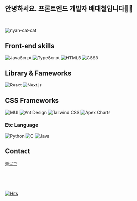 ## 안녕하세요. 프론트엔드 개발자 배대철입니다👋👋
<br/>

![nyan-cat-cat](https://user-images.githubusercontent.com/40132591/175981309-b6267575-5fd6-450e-a375-47cec3eceed5.gif)

## Front-end skills

<img alt="JavaScript" src ="https://img.shields.io/badge/JavaScript-F7DF1E.svg?&style=flat-square&logo=JavaScript&logoColor=white"/> <img alt="TypeScript" src ="https://img.shields.io/badge/TypeScript-3178C6.svg?&style=flat-square&logo=TypeScript&logoColor=white"/> 
<img alt="HTML5" src ="https://img.shields.io/badge/JavaScript-E34F26.svg?&style=flat-square&logo=HTML5&logoColor=white"/> 
<img alt="CSS3" src ="https://img.shields.io/badge/CSS3-1572B6.svg?&style=flat-square&logo=CSS3&logoColor=white"/>
<br/>

## Library & Fameworks
<img alt="React" src ="https://img.shields.io/badge/React-61DAFB.svg?&style=flat-square&logo=React&logoColor=white"/> <img alt="Next.js" src ="https://img.shields.io/badge/Next-000000.svg?&style=flat-square&logo=Next.js&logoColor=white"/>


## CSS Frameworks
<img alt="MUI" src ="https://img.shields.io/badge/MUI-007FFF.svg?&style=flat-square&logo=MUI&logoColor=white"/> <img alt="Ant Design" src ="https://img.shields.io/badge/Ant Design-0170FE.svg?&style=flat-square&logo=Ant Design&logoColor=white"/> <img alt="Tailwind CSS" src ="https://img.shields.io/badge/Tailwind CSS-A8B9CC.svg?&style=flat-square&logo=Tailwind CSS&logoColor=white"/> <img alt="Apex Charts" src ="https://img.shields.io/badge/Apex Charts-106aef.svg?&style=flat-square&logo=Apex Charts&logoColor=white"/> 
<br/>
### Etc Language
<img alt="Python" src ="https://img.shields.io/badge/Python-3776AB.svg?&style=flat-square&logo=Python&logoColor=white"/> <img alt="C" src ="https://img.shields.io/badge/C-A8B9CC.svg?&style=flat-square&logo=C&logoColor=white"/> <img alt="Java" src ="https://img.shields.io/badge/Java-3b6185.svg?&style=flat-square&logo=JAVA&logoColor=white"/>
<br/>
## Contact<br/>
 [블로그](https://aingface.tistory.com/)
 








<br/><br/><br/>

[![Hits](https://hits.seeyoufarm.com/api/count/incr/badge.svg?url=https%3A%2F%2Fgithub.com%2Faingface&count_bg=%2379C83D&title_bg=%23555555&icon=&icon_color=%23E7E7E7&title=hits&edge_flat=false)](https://hits.seeyoufarm.com)                  


